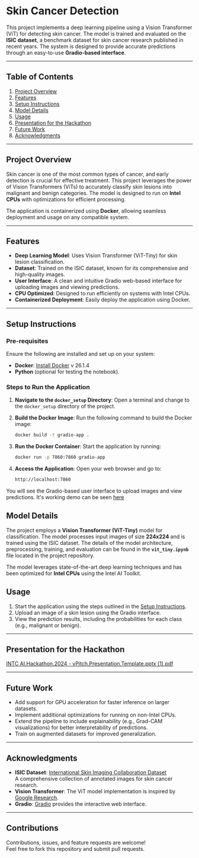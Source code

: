 # **Skin Cancer Detection**

This project implements a deep learning pipeline using a Vision Transformer (ViT) for detecting skin cancer. The model is trained and evaluated on the **ISIC dataset**, a benchmark dataset for skin cancer research published in recent years. The system is designed to provide accurate predictions through an easy-to-use **Gradio-based interface**.

---

## **Table of Contents**

1. [Project Overview](#project-overview)
2. [Features](#features)
3. [Setup Instructions](#setup-instructions)
4. [Model Details](#model-details)
5. [Usage](#usage)
6. [Presentation for the Hackathon](#Presentation-for-the-Hackathon)
7. [Future Work](#future-work)
8. [Acknowledgments](#acknowledgments)

---

## **Project Overview**

Skin cancer is one of the most common types of cancer, and early detection is crucial for effective treatment. This project leverages the power of Vision Transformers (ViTs) to accurately classify skin lesions into malignant and benign categories. The model is designed to run on **Intel CPUs** with optimizations for efficient processing.

The application is containerized using **Docker**, allowing seamless deployment and usage on any compatible system.

---

## **Features**

- **Deep Learning Model**: Uses Vision Transformer (ViT-Tiny) for skin lesion classification.
- **Dataset**: Trained on the ISIC dataset, known for its comprehensive and high-quality images.
- **User Interface**: A clean and intuitive Gradio web-based interface for uploading images and viewing predictions.
- **CPU Optimized**: Designed to run efficiently on systems with Intel CPUs.
- **Containerized Deployment**: Easily deploy the application using Docker.

---

## **Setup Instructions**

### **Pre-requisites**
Ensure the following are installed and set up on your system:
- **Docker**: [Install Docker](https://docs.docker.com/get-docker/) v 26.1.4
- **Python** (optional for testing the notebook).

### **Steps to Run the Application**
1. **Navigate to the `docker_setup` Directory**:
   Open a terminal and change to the `docker_setup` directory of the project.

2. **Build the Docker Image**:
   Run the following command to build the Docker image:
    ```bash
    docker build -t gradio-app .
    ```

3. **Run the Docker Container**: 
Start the application by running:

    ```bash
    docker run -p 7860:7860 gradio-app
    ```
    
4. **Access the Application**: Open your web browser and go to:

    ```bash
    http://localhost:7860
    ```
You will see the Gradio-based user interface to upload images and view predictions.
It's working demo can be seen [here](https://youtu.be/PXS2YCD3_Cs)

## **Model Details**

The project employs a **Vision Transformer (ViT-Tiny)** model for classification. The model processes input images of size **224x224** and is trained using the ISIC dataset. The details of the model architecture, preprocessing, training, and evaluation can be found in the **`vit_tiny.ipynb`** file located in the project repository.

The model leverages state-of-the-art deep learning techniques and has been optimized for **Intel CPUs** using the Intel AI Toolkit.


## **Usage**

1. Start the application using the steps outlined in the [Setup Instructions](#setup-instructions).
2. Upload an image of a skin lesion using the Gradio interface.
3. View the prediction results, including the probabilities for each class (e.g., malignant or benign).

---

## **Presentation for the Hackathon**

[INTC AI.Hackathon.2024 - vPitch.Presentation.Template.pptx (1).pdf](https://github.com/user-attachments/files/18129150/INTC.AI.Hackathon.2024.-.vPitch.Presentation.Template.pptx.1.pdf)


---

## **Future Work**

- Add support for GPU acceleration for faster inference on larger datasets.
- Implement additional optimizations for running on non-Intel CPUs.
- Extend the pipeline to include explainability (e.g., Grad-CAM visualizations) for better interpretability of predictions.
- Train on augmented datasets for improved generalization.

---

## **Acknowledgments**

- **ISIC Dataset**: [International Skin Imaging Collaboration Dataset](https://isic-archive.com/)  
  A comprehensive collection of annotated images for skin cancer research.
- **Vision Transformer**: The ViT model implementation is inspired by [Google Research](https://github.com/google-research/vision_transformer).
- **Gradio**: [Gradio](https://gradio.app/) provides the interactive web interface.

---

## **Contributions**

Contributions, issues, and feature requests are welcome!  
Feel free to fork this repository and submit pull requests.

